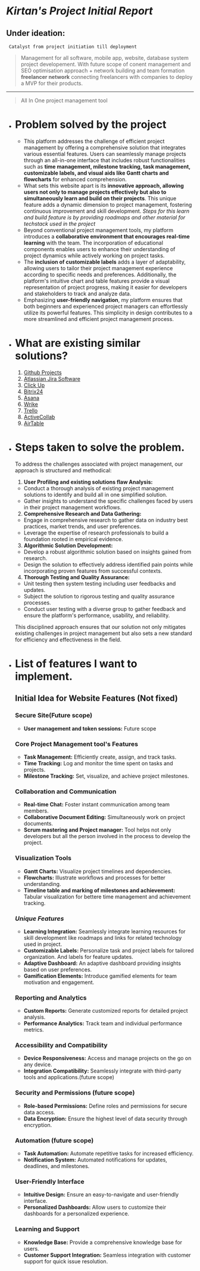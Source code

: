 # ***Kirtan's Project Initial Report***

## Under ideation: 

     Catalyst from project initiation till deployment
> Management for all software, mobile app, website, database system project developement. With future scope of conent management and SEO optimisation approach + network building and team formation **freelancer network** connecting freelancers with companies to deploy a MVP for their products.
---
>  All In One project management tool

- #  Problem solved by the project
  - This platform addresses the challenge of efficient project management by offering a comprehensive solution that integrates various essential features. Users can seamlessly manage projects through an all-in-one interface that includes robust functionalities such as **time management, milestone tracking, task management, customizable labels, and visual aids like Gantt charts and flowcharts** for enhanced comprehension.
  - What sets this website apart is its **innovative approach, allowing users not only to manage projects effectively but also to simultaneously learn and build on their projects**. This unique feature adds a dynamic dimension to project management, fostering continuous improvement and skill development. *Steps for this learn and build feature is by providing roadmaps and other material for techstack used in the project*
  - Beyond conventional project management tools, my platform introduces a **collaborative environment that encourages real-time learning** with the team. The incorporation of educational components enables users to enhance their understanding of project dynamics while actively working on project tasks.
  - The **inclusion of customizable labels** adds a layer of adaptability, allowing users to tailor their project management experience according to specific needs and preferences. Additionally, the platform's intuitive chart and table features provide a visual representation of project progress, making it easier for developers and stakeholders to track and analyze data.
  - Emphasizing **user-friendly navigation**, my platform ensures that both beginners and experienced project managers can effortlessly utilize its powerful features. This simplicity in design contributes to a more streamlined and efficient project management process.
  

- # What are existing similar solutions?
  1) [Github Projects](https://www.github.com)
  2) [Atlassian Jira Software](https://www.atlassian.com/software/jira)
  3) [Click Up](https://clickup.com/)
  4) [Bitrix24](https://www.bitrix24.in/)
  5) [Asana](https://asana.com/)
  6) [Wrike](https://www.wrike.com/)
  7) [Trello](https://trello.com/)
  8) [ActiveCollab](https://activecollab.com/)
  9) [AirTable](https://www.airtable.com/)
  

- # Steps taken to solve the problem.
  
  To address the challenges associated with project management, our approach is structured and methodical:

  1. **User Profiling and existing solutions flaw Analysis:**
    - Conduct a thorough analysis of existing project management solutions to identify and build all in one simplified solution.
    - Gather insights to understand the specific challenges faced by users in their project management workflows.

  2. **Comprehensive Research and Data Gathering:**
    - Engage in comprehensive research to gather data on industry best practices, market trends, and user preferences.
    - Leverage the expertise of research professionals to build a foundation rooted in empirical evidence.

  3. **Algorithmic Solution Development:**
    - Develop a robust algorithmic solution based on insights gained from research.
    - Design the solution to effectively address identified pain points while incorporating proven features from successful contexts.

  4. **Thorough Testing and Quality Assurance:**
    - Unit testing then system testing including user feedbacks and updates.
    - Subject the solution to rigorous testing and quality assurance processes.
    - Conduct user testing with a diverse group to gather feedback and ensure the platform's performance, usability, and reliability.


  This disciplined approach ensures that our solution not only mitigates existing challenges in project management but also sets a new standard for efficiency and effectiveness in the field.

- # List of features I want to implement.

    ## Initial Idea for Website Features (Not fixed)

    ### Secure Site(Future scope)
    - **User management and token sessions:** Future scope

    ### Core Project Management tool's Features
    - **Task Management:** Efficiently create, assign, and track tasks.
    - **Time Tracking:** Log and monitor the time spent on tasks and projects.
    - **Milestone Tracking:** Set, visualize, and achieve project milestones.

    ### Collaboration and Communication
    - **Real-time Chat:** Foster instant communication among team members.
    - **Collaborative Document Editing:** Simultaneously work on project documents.
    - **Scrum mastering and Project manager:** Tool helps not only developers but all the person involved in the process to develop the project.

    ### Visualization Tools
    - **Gantt Charts:** Visualize project timelines and dependencies.
    - **Flowcharts:** Illustrate workflows and processes for better understanding.
    - **Timeline table and marking of milestones and achievement:** Tabular visualization for bettere time management and achievement tracking.

    ### ***Unique Features***
    - **Learning Integration:** Seamlessly integrate learning resources for skill development like roadmaps and links for related technology used in project.
    - **Customizable Labels:** Personalize task and project labels for tailored organization. And labels for feature updates.
    - **Adaptive Dashboard:** An adaptive dashboard providing insights based on user preferences.
    - **Gamification Elements:** Introduce gamified elements for team motivation and engagement.

    ### Reporting and Analytics
    - **Custom Reports:** Generate customized reports for detailed project analysis.
    - **Performance Analytics:** Track team and individual performance metrics.

    ### Accessibility and Compatibility
    - **Device Responsiveness:** Access and manage projects on the go on any device.
    - **Integration Compatibility:** Seamlessly integrate with third-party tools and applications.(future scope)

    ### Security and Permissions (future scope)
    - **Role-based Permissions:** Define roles and permissions for secure data access.
    - **Data Encryption:** Ensure the highest level of data security through encryption.

    ### Automation (future scope)
    - **Task Automation:** Automate repetitive tasks for increased efficiency.
    - **Notification System:** Automated notifications for updates, deadlines, and milestones.

    ### User-Friendly Interface
    - **Intuitive Design:** Ensure an easy-to-navigate and user-friendly interface.
    - **Personalized Dashboards:** Allow users to customize their dashboards for a personalized experience.

    ### Learning and Support 
    - **Knowledge Base:** Provide a comprehensive knowledge base for users.
    - **Customer Support Integration:** Seamless integration with customer support for quick issue resolution.

